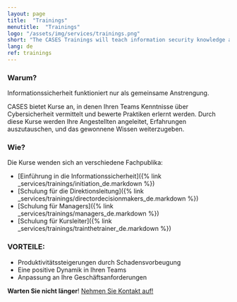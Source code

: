 ```yaml
---
layout: page
title:  "Trainings"
menutitle:  "Trainings"
logo: "/assets/img/services/trainings.png"
short: "The CASES Trainings will teach information security knowledge and good practices to you and your teams."
lang: de
ref: trainings
---
```

### Warum?
Informationssicherheit funktioniert nur als gemeinsame Anstrengung.

CASES bietet Kurse an, in denen Ihren Teams Kenntnisse über Cybersicherheit vermittelt und bewerte Praktiken erlernt werden. Durch diese Kurse werden Ihre Angestellten angeleitet, Erfahrungen auszutauschen, und  das gewonnene Wissen weiterzugeben.


### Wie?
Die Kurse wenden sich an verschiedene Fachpublika:

* [Einführung in die Informationssicherheit]({% link _services/trainings/initiation_de.markdown %})
* [Schulung für die Direktionsleitung]({% link _services/trainings/directordecisionmakers_de.markdown %})
* [Schulung für Managers]({% link _services/trainings/managers_de.markdown %})
* [Schulung für Kursleiter]({% link _services/trainings/trainthetrainer_de.markdown %})


### VORTEILE:

* Produktivitätssteigerungen durch Schadensvorbeugung
* Eine positive Dynamik in Ihren Teams
* Anpassung an Ihre Geschäftsanforderungen

**Warten Sie nicht länger**! [Nehmen Sie Kontakt auf!](mailto:info@cases.lu?subject=Formations%20CASES)
